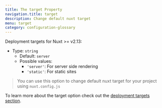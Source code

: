 ```yaml
---
title: The target Property
navigation.title: target
description: Change default nuxt target
menu: target
category: configuration-glossary
---
```


Deployment targets for Nuxt >= v2.13:

- Type: `string`
  - Default: `server`
  - Possible values:
    - `'server'`: For server side rendering
    - `'static'`: For static sites

> You can use this option to change default nuxt target for your project using `nuxt.config.js`

To learn more about the target option check out the [deployment targets section](/docs/features/deployment-targets).
